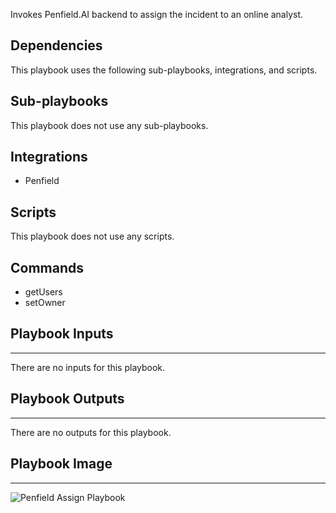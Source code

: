 Invokes Penfield.AI backend to assign the incident to an online analyst.

## Dependencies
This playbook uses the following sub-playbooks, integrations, and scripts.

## Sub-playbooks
This playbook does not use any sub-playbooks.

## Integrations
* Penfield

## Scripts
This playbook does not use any scripts.

## Commands
* getUsers
* setOwner

## Playbook Inputs
---
There are no inputs for this playbook.

## Playbook Outputs
---
There are no outputs for this playbook.

## Playbook Image
---
![Penfield Assign Playbook](../../doc_files/Penfield_Assign.png)
